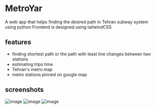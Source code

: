 # MetroYar
A web app that helps finding the desired path in Tehran subway system using python
Frontend is designed using tailwindCSS

## features
- finding shortest path or the path with least line changes between two stations
- estimating trips time
- Tehran's metro map
- metro stations pinned on google map

## screenshots
![image](https://user-images.githubusercontent.com/60918091/230160341-cb0f0815-e703-428e-b8de-bd8a65a4bebc.png)
![image](https://user-images.githubusercontent.com/60918091/230160351-be5f5e39-af52-4e15-b0cc-2e423299fc2d.png)
![image](https://user-images.githubusercontent.com/60918091/230161595-d4e0bb53-1be6-4bee-acd2-5c606ad829a0.png)

